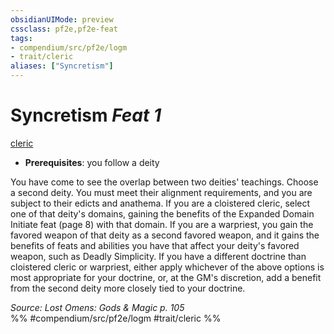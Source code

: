 ```yaml
---
obsidianUIMode: preview
cssclass: pf2e,pf2e-feat
tags:
- compendium/src/pf2e/logm
- trait/cleric
aliases: ["Syncretism"]
---
```

# Syncretism  *Feat 1*  
[cleric](/rules/traits/cleric.md)  

- **Prerequisites**: you follow a deity

You have come to see the overlap between two deities' teachings. Choose a second deity. You must meet their alignment requirements, and you are subject to their edicts and anathema. If you are a cloistered cleric, select one of that deity's domains, gaining the benefits of the Expanded Domain Initiate feat (page 8) with that domain. If you are a warpriest, you gain the favored weapon of that deity as a second favored weapon, and it gains the benefits of feats and abilities you have that affect your deity's favored weapon, such as Deadly Simplicity. If you have a different doctrine than cloistered cleric or warpriest, either apply whichever of the above options is most appropriate for your doctrine, or, at the GM's discretion, add a benefit from the second deity more closely tied to your doctrine.

*Source: Lost Omens: Gods & Magic p. 105*  
%% #compendium/src/pf2e/logm #trait/cleric %%